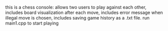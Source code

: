 this is a chess console:
allows two users to play against each other,
includes board visualization after each move,
includes error message when illegal move is chosen,
includes saving game history as a .txt file.
run main1.cpp to start playing
